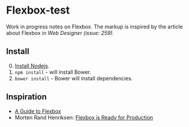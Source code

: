 # Flexbox-test

Work in progress notes on Flexbox. The markup is inspired by the article about Flexbox in *Web Designer (issue: 259)*.  

## Install

0. [Install Nodejs](https://nodejs.org/en/download/package-manager/).
1. `npm install` - will install Bower.
2. `bower install` - Bower will install dependencies.


## Inspiration

* [A Guide to Flexbox](https://css-tricks.com/snippets/css/a-guide-to-flexbox/)
* Morten Rand Henriksen: [Flexbox is Ready for Production](https://www.linkedin.com/pulse/flexbox-ready-production-morten-rand-hendriksen)
